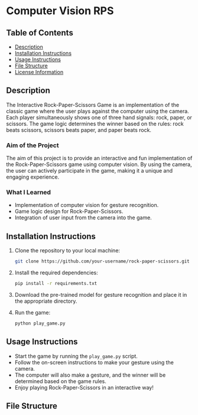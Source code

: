 # Computer Vision RPS

## Table of Contents

- [Description](#description)
- [Installation Instructions](#installation-instructions)
- [Usage Instructions](#usage-instructions)
- [File Structure](#file-structure)
- [License Information](#license-information)

## Description

The Interactive Rock-Paper-Scissors Game is an implementation of the classic game where the user plays against the computer using the camera. Each player simultaneously shows one of three hand signals: rock, paper, or scissors. The game logic determines the winner based on the rules: rock beats scissors, scissors beats paper, and paper beats rock.

### Aim of the Project

The aim of this project is to provide an interactive and fun implementation of the Rock-Paper-Scissors game using computer vision. By using the camera, the user can actively participate in the game, making it a unique and engaging experience.

### What I Learned

- Implementation of computer vision for gesture recognition.
- Game logic design for Rock-Paper-Scissors.
- Integration of user input from the camera into the game.

## Installation Instructions

1. Clone the repository to your local machine:

    ```bash
    git clone https://github.com/your-username/rock-paper-scissors.git
    ```

2. Install the required dependencies:

    ```bash
    pip install -r requirements.txt
    ```

3. Download the pre-trained model for gesture recognition and place it in the appropriate directory.

4. Run the game:

    ```bash
    python play_game.py
    ```

## Usage Instructions

- Start the game by running the `play_game.py` script.
- Follow the on-screen instructions to make your gesture using the camera.
- The computer will also make a gesture, and the winner will be determined based on the game rules.
- Enjoy playing Rock-Paper-Scissors in an interactive way!

## File Structure

